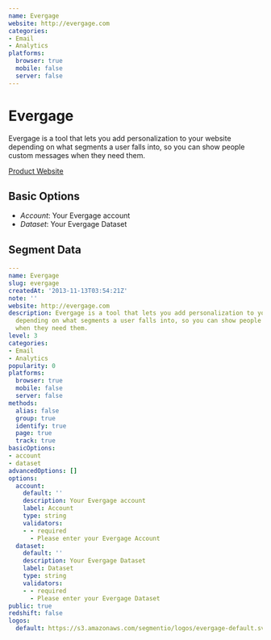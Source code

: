 ```yaml
---
name: Evergage
website: http://evergage.com
categories:
- Email
- Analytics
platforms:
  browser: true
  mobile: false
  server: false
---
```


# Evergage

Evergage is a tool that lets you add personalization to your website depending on what segments a user falls into, so you can show people custom messages when they need them.

[Product Website](http://evergage.com)

## Basic Options

- *Account*: Your Evergage account
- *Dataset*: Your Evergage Dataset


## Segment Data
```yaml
---
name: Evergage
slug: evergage
createdAt: '2013-11-13T03:54:21Z'
note: ''
website: http://evergage.com
description: Evergage is a tool that lets you add personalization to your website
  depending on what segments a user falls into, so you can show people custom messages
  when they need them.
level: 3
categories:
- Email
- Analytics
popularity: 0
platforms:
  browser: true
  mobile: false
  server: false
methods:
  alias: false
  group: true
  identify: true
  page: true
  track: true
basicOptions:
- account
- dataset
advancedOptions: []
options:
  account:
    default: ''
    description: Your Evergage account
    label: Account
    type: string
    validators:
    - - required
      - Please enter your Evergage Account
  dataset:
    default: ''
    description: Your Evergage Dataset
    label: Dataset
    type: string
    validators:
    - - required
      - Please enter your Evergage Dataset
public: true
redshift: false
logos:
  default: https://s3.amazonaws.com/segmentio/logos/evergage-default.svg

```

